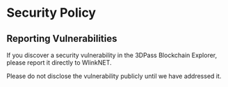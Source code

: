 # Security Policy  

## Reporting Vulnerabilities  
If you discover a security vulnerability in the 3DPass Blockchain Explorer, please report it directly to WlinkNET.  

Please do not disclose the vulnerability publicly until we have addressed it.
